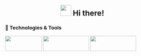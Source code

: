 ###  <div align="center"><h2><img src = "https://raw.githubusercontent.com/extremecodetv/extremecodetv/master/wave.gif" width="35" height="35" /> Hi there!</h2></div>


<h3><p>🔧 Technologies & Tools</p></h3>
<p><a href="https://code.visualstudio.com/"><img src="https://camo.githubusercontent.com/ff9a088f0c84f358da0ed68b7073438597729643e50866805a96400049eb292e/68747470733a2f2f696d672e736869656c64732e696f2f62616467652f456469746f722d5653253230436f64652d696e666f726d6174696f6e616c3f7374796c653d666c61742d737175617265266c6f676f3d76697375616c2d73747564696f2d636f6465266c6f676f436f6c6f723d776869746526636f6c6f723d353139346630", width="120", height="50"/></a> <a href="https://visualstudio.microsoft.com/"><img src="https://camo.githubusercontent.com/b7f22ca6da62569b37618654b08f213ae6489858a1b14ca5243b9e010cd2218b/68747470733a2f2f696d672e736869656c64732e696f2f62616467652f456469746f722d56697375616c25323053747564696f2d696e666f726d6174696f6e616c3f7374796c653d666c61742d737175617265266c6f676f3d76697375616c2d73747564696f266c6f676f436f6c6f723d776869746526636f6c6f723d353139346630", width="150", height="50"/></a> <a href="https://www.vim.org/download.php"><img src="https://camo.githubusercontent.com/70a0890da44cd06359dff1dd8cc094e51e561368b7e3492e81e6193cfe1790b9/68747470733a2f2f696d672e736869656c64732e696f2f62616467652f456469746f722d56696d2d696e666f726d6174696f6e616c3f7374796c653d666c61742d737175617265266c6f676f3d76696d266c6f676f436f6c6f723d776869746526636f6c6f723d353139346630", width="150", height="50"/></a></p>




<!--
**ViveDrave/ViveDrave** is a ✨ _special_ ✨ repository because its `README.md` (this file) appears on your GitHub profile.

Here are some ideas to get you started:

- 🔭 I’m currently working on ...
- 🌱 I’m currently learning ...
- 👯 I’m looking to collaborate on ...
- 🤔 I’m looking for help with ...
- 💬 Ask me about ...
- 📫 How to reach me: ...
- 😄 Pronouns: ...
- ⚡ Fun fact: ...
-->
